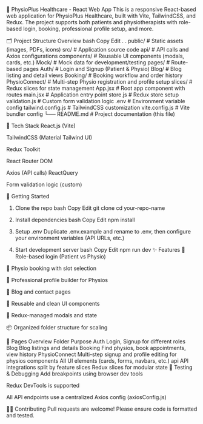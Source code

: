 🧠 PhysioPlus Healthcare - React Web App
This is a responsive React-based web application for PhysioPlus Healthcare, built with Vite, TailwindCSS, and Redux. The project supports both patients and physiotherapists with role-based login, booking, professional profile setup, and more.

🗂️ Project Structure Overview
bash
Copy
Edit
.
.
 public/                   # Static assets (images, PDFs, icons)
src/                      # Application source code
 api/                  # API calls and Axios configurations
components/           # Reusable UI components (modals, cards, etc.)
 Mock/                 # Mock data for development/testing
pages/                # Route-based pages
 Auth/             # Login and Signup (Patient & Physio)
 Blog/             # Blog listing and detail views
 Booking/          # Booking workflow and order history
 PhysioConnect/    # Multi-step Physio registration and profile setup
 slices/               # Redux slices for state management
App.jsx               # Root app component with routes
main.jsx              # Application entry point
store.js              # Redux store setup
validation.js         # Custom form validation logic
.env                      # Environment variable config
 tailwind.config.js        # TailwindCSS customization
 vite.config.js            # Vite bundler config
└── README.md                 # Project documentation (this file)

🧰 Tech Stack
React.js (Vite)

TailwindCSS (Material Tailwind UI)

Redux Toolkit

React Router DOM

Axios (API calls)
ReactQuery

Form validation logic (custom)

🚀 Getting Started
1. Clone the repo
bash
Copy
Edit
git clone 
cd your-repo-name
2. Install dependencies
bash
Copy
Edit
npm install
3. Setup .env
Duplicate .env.example and rename to .env, then configure your environment variables (API URLs, etc.)

4. Start development server
bash
Copy
Edit
npm run dev
✨ Features
🔐 Role-based login (Patient vs Physio)

📅 Physio booking with slot selection

🧾 Professional profile builder for Physios

📃 Blog and contact pages

🎨 Reusable and clean UI components

🔄 Redux-managed modals and state

📦 Organized folder structure for scaling

📁 Pages Overview
Folder	Purpose
Auth	Login, Signup for different roles
Blog	Blog listings and details
Booking	Find physios, book appointments, view history
PhysioConnect	Multi-step signup and profile editing for physios
components	All UI elements (cards, forms, navbars, etc.)
api	API integrations split by feature
slices	Redux slices for modular state
🧪 Testing & Debugging
Add breakpoints using browser dev tools

Redux DevTools is supported

All API endpoints use a centralized Axios config (axiosConfig.js)

🧑‍💻 Contributing
Pull requests are welcome! Please ensure code is formatted and tested.

